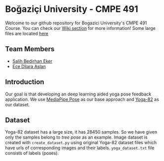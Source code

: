 # Boğaziçi University - CMPE 491 
Welcome to our github repository for Bogazici University's CMPE 491 Course.
You can check our [Wiki section](https://github.com/salih997/CMPE491/wiki) for more information!
Some large files are located [here](https://drive.google.com/drive/folders/1VgXQbsoJF3JuFumjgMQ7iw8gqU7y0eTp?usp=sharing)


## Team Members
- [Salih Bedirhan Eker](https://github.com/salih997)
- [Ece Dilara Aslan](https://github.com/eceasslan)

## Introduction
Our goal is that developing an deep learning aided yoga pose feedback application.
We use [MediaPipe Pose](https://google.github.io/mediapipe/solutions/pose.html) as our base approach and [Yoga-82](https://sites.google.com/view/yoga-82/home) as our dataset.

## Dataset
Yoga-82 dataset has a large size, it has 28450 samples. So we have given only the samples belong to *tree pose* as an example. Image dataset is created with `create_dataset.py` using original Yoga-82 dataset files which have urls of corresponding images and their labels. `yoga_dataset.txt` file consists of labels (poses).
